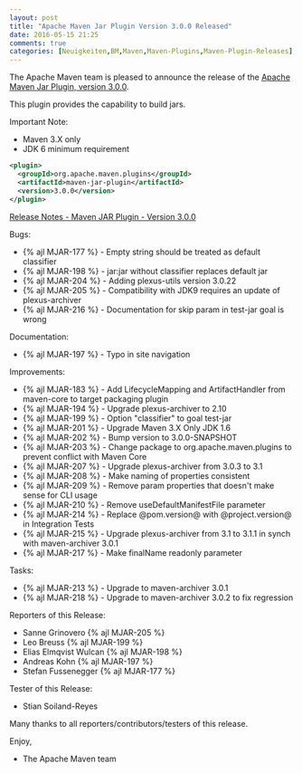 ```yaml
---
layout: post
title: "Apache Maven Jar Plugin Version 3.0.0 Released"
date: 2016-05-15 21:25
comments: true
categories: [Neuigkeiten,BM,Maven,Maven-Plugins,Maven-Plugin-Releases]
---
```

The Apache Maven team is pleased to announce the release of the 
[Apache Maven Jar Plugin, version 3.0.0](https://maven.apache.org/plugins/maven-jar-plugin/).

This plugin provides the capability to build jars.

Important Note: 

 * Maven 3.X only
 * JDK 6 minimum requirement


``` xml
<plugin>
  <groupId>org.apache.maven.plugins</groupId>
  <artifactId>maven-jar-plugin</artifactId>
  <version>3.0.0</version>
</plugin>
```

<!-- more -->

[Release Notes - Maven JAR Plugin - Version 3.0.0](https://jira.codehaus.org/secure/ReleaseNote.jspa?projectId=11137&version=20457)

Bugs:

 * {% ajl MJAR-177 %} - Empty string should be treated as default classifier
 * {% ajl MJAR-198 %} - jar:jar without classifier replaces default jar
 * {% ajl MJAR-204 %} - Adding plexus-utils version 3.0.22
 * {% ajl MJAR-205 %} - Compatibility with JDK9 requires an update of plexus-archiver
 * {% ajl MJAR-216 %} - Documentation for skip param in test-jar goal is wrong

Documentation:

 * {% ajl MJAR-197 %} - Typo in site navigation

Improvements:

 * {% ajl MJAR-183 %} - Add LifecycleMapping and ArtifactHandler from maven-core to target packaging plugin
 * {% ajl MJAR-194 %} - Upgrade plexus-archiver to 2.10
 * {% ajl MJAR-199 %} - Option "classifier" to goal test-jar
 * {% ajl MJAR-201 %} - Upgrade Maven 3.X Only JDK 1.6
 * {% ajl MJAR-202 %} - Bump version to 3.0.0-SNAPSHOT
 * {% ajl MJAR-203 %} - Change package to org.apache.maven.plugins to prevent conflict with Maven Core
 * {% ajl MJAR-207 %} - Upgrade plexus-archiver from 3.0.3 to 3.1
 * {% ajl MJAR-208 %} - Make naming of properties consistent
 * {% ajl MJAR-209 %} - Remove param properties that doesn't make sense for CLI usage
 * {% ajl MJAR-210 %} - Remove useDefaultManifestFile parameter
 * {% ajl MJAR-214 %} - Replace @pom.version@ with @project.version@ in Integration Tests
 * {% ajl MJAR-215 %} - Upgrade plexus-archiver from 3.1 to 3.1.1 in synch with maven-archiver 3.0.1
 * {% ajl MJAR-217 %} - Make finalName readonly parameter

Tasks:

 * {% ajl MJAR-213 %} - Upgrade to maven-archiver 3.0.1
 * {% ajl MJAR-218 %} - Upgrade to maven-archiver 3.0.2 to fix regression

Reporters of this Release:

 * Sanne Grinovero {% ajl MJAR-205 %}
 * Leo Breuss {% ajl MJAR-199 %}
 * Elias Elmqvist Wulcan {% ajl MJAR-198 %}
 * Andreas Kohn {% ajl MJAR-197 %}
 * Stefan Fussenegger {% ajl MJAR-177 %}

Tester of this Release:

 * Stian Soiland-Reyes 

Many thanks to all reporters/contributors/testers of this release.

Enjoy,

- The Apache Maven team
